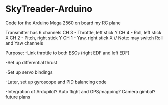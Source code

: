 # SkyTreader-Arduino

Code for the Arduino Mega 2560 on board my RC plane

Transmitter has 6 channels
CH 3 - Throttle, left stick Y
CH 4 - Roll, left stick X
CH 2 - Pitch, right stick Y
CH 1 - Yaw, right stick X
// Note: may switch Roll and Yaw channels

Purpose: 
-Link throttle to both ESCs (right EDF and left EDF)

-Set up differential thrust

-Set up servo bindings

-Later, set up gyroscope and PID balancing code

-Integration of Ardupilot? Auto flight and GPS/mapping? Camera gimbal? future plans


